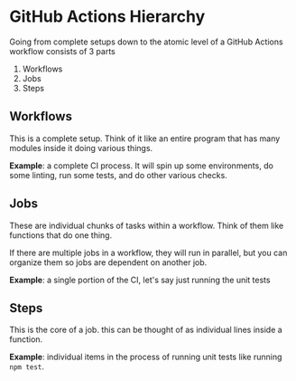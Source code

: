 # GitHub Actions Hierarchy

Going from complete setups down to the atomic level of a GitHub Actions workflow consists of 3 parts

1. Workflows
2. Jobs
3. Steps

## Workflows

This is a complete setup. Think of it like an entire program that has many modules inside it doing various things.

**Example**: a complete CI process. It will spin up some environments, do some linting, run some tests, and do other various checks.

## Jobs

These are individual chunks of tasks within a workflow. Think of them like functions that do one thing.

If there are multiple jobs in a workflow, they will run in parallel, but you can organize them so jobs are dependent on another job.

**Example**: a single portion of the CI, let's say just running the unit tests

## Steps

This is the core of a job. this can be thought of as individual lines inside a function.

**Example**: individual items in the process of running unit tests like running `npm test`.
